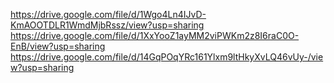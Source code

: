 https://drive.google.com/file/d/1Wgo4Ln4IJvD-KmAOOTDLR1WmdMjbRssz/view?usp=sharing
https://drive.google.com/file/d/1XxYooZ1ayMM2viPWKm2z8I6raC0O-EnB/view?usp=sharing
https://drive.google.com/file/d/14GqPOqYRc161Ylxm9ltHkyXvLQ46vUy-/view?usp=sharing
